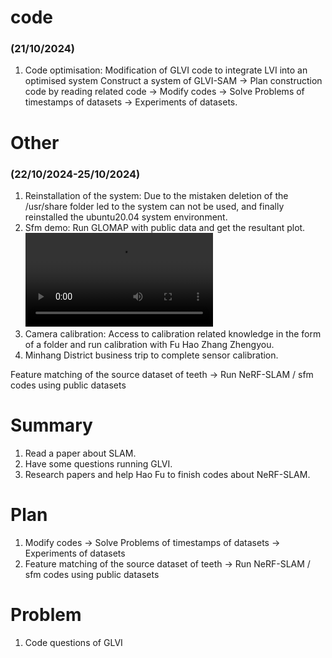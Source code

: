 # code
### (21/10/2024)
1. Code optimisation: Modification of GLVI code to integrate LVI into an optimised system
Construct a system of GLVI-SAM → Plan construction code by reading related code → Modify codes → Solve Problems of timestamps of datasets → Experiments of datasets.  

# Other
### (22/10/2024-25/10/2024)
1. Reinstallation of the system: Due to the mistaken deletion of the /usr/share folder led to the system can not be used, and finally reinstalled the ubuntu20.04 system environment.
2. Sfm demo: Run GLOMAP with public data and get the resultant plot.
![1.png](https://github.com/zhangx297/2024-Weekly-Report/blob/main/Pictures%20of%20papers/d252b6b7f2639f768a56710089297553.mp4)
3. Camera calibration: Access to calibration related knowledge in the form of a folder and run calibration with Fu Hao Zhang Zhengyou.
4. Minhang District business trip to complete sensor calibration.   

Feature matching of the source dataset of teeth → Run NeRF-SLAM / sfm codes using public datasets    

# Summary
1. Read a paper about SLAM.
2. Have some questions running GLVI. 
3. Research papers and help Hao Fu to finish codes about NeRF-SLAM.  
# Plan
1. Modify codes → Solve Problems of timestamps of datasets → Experiments of datasets  
2. Feature matching of the source dataset of teeth → Run NeRF-SLAM / sfm codes using public datasets   
# Problem
1. Code questions of GLVI  